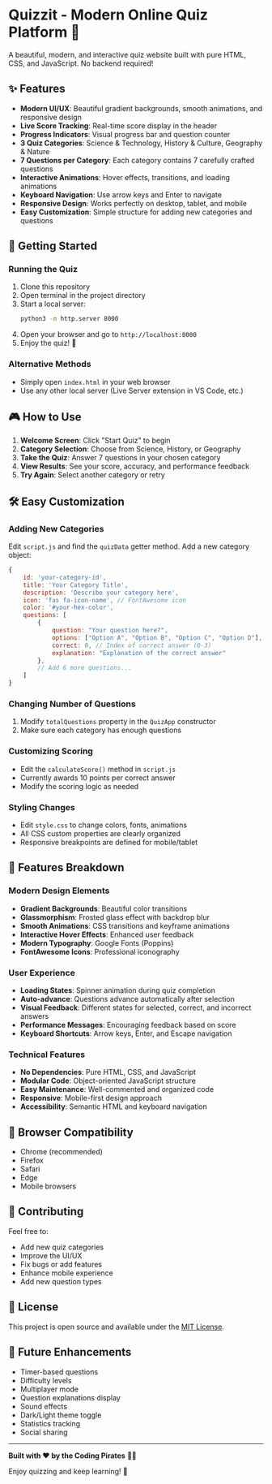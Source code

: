 # Quizzit - Modern Online Quiz Platform 🧠

A beautiful, modern, and interactive quiz website built with pure HTML, CSS, and JavaScript. No backend required!

## ✨ Features

- **Modern UI/UX**: Beautiful gradient backgrounds, smooth animations, and responsive design
- **Live Score Tracking**: Real-time score display in the header
- **Progress Indicators**: Visual progress bar and question counter
- **3 Quiz Categories**: Science & Technology, History & Culture, Geography & Nature
- **7 Questions per Category**: Each category contains 7 carefully crafted questions
- **Interactive Animations**: Hover effects, transitions, and loading animations
- **Keyboard Navigation**: Use arrow keys and Enter to navigate
- **Responsive Design**: Works perfectly on desktop, tablet, and mobile
- **Easy Customization**: Simple structure for adding new categories and questions

## 🚀 Getting Started

### Running the Quiz

1. Clone this repository
2. Open terminal in the project directory
3. Start a local server:
   ```bash
   python3 -m http.server 8000
   ```
4. Open your browser and go to `http://localhost:8000`
5. Enjoy the quiz! 🎉

### Alternative Methods
- Simply open `index.html` in your web browser
- Use any other local server (Live Server extension in VS Code, etc.)

## 🎮 How to Use

1. **Welcome Screen**: Click "Start Quiz" to begin
2. **Category Selection**: Choose from Science, History, or Geography
3. **Take the Quiz**: Answer 7 questions in your chosen category
4. **View Results**: See your score, accuracy, and performance feedback
5. **Try Again**: Select another category or retry

## 🛠 Easy Customization

### Adding New Categories

Edit `script.js` and find the `quizData` getter method. Add a new category object:

```javascript
{
    id: 'your-category-id',
    title: 'Your Category Title',
    description: 'Describe your category here',
    icon: 'fas fa-icon-name', // FontAwesome icon
    color: '#your-hex-color',
    questions: [
        {
            question: "Your question here?",
            options: ["Option A", "Option B", "Option C", "Option D"],
            correct: 0, // Index of correct answer (0-3)
            explanation: "Explanation of the correct answer"
        },
        // Add 6 more questions...
    ]
}
```

### Changing Number of Questions

1. Modify `totalQuestions` property in the `QuizApp` constructor
2. Make sure each category has enough questions

### Customizing Scoring

- Edit the `calculateScore()` method in `script.js`
- Currently awards 10 points per correct answer
- Modify the scoring logic as needed

### Styling Changes

- Edit `style.css` to change colors, fonts, animations
- All CSS custom properties are clearly organized
- Responsive breakpoints are defined for mobile/tablet

## 🎨 Features Breakdown

### Modern Design Elements
- **Gradient Backgrounds**: Beautiful color transitions
- **Glassmorphism**: Frosted glass effect with backdrop blur
- **Smooth Animations**: CSS transitions and keyframe animations
- **Interactive Hover Effects**: Enhanced user feedback
- **Modern Typography**: Google Fonts (Poppins)
- **FontAwesome Icons**: Professional iconography

### User Experience
- **Loading States**: Spinner animation during quiz completion
- **Auto-advance**: Questions advance automatically after selection
- **Visual Feedback**: Different states for selected, correct, and incorrect answers
- **Performance Messages**: Encouraging feedback based on score
- **Keyboard Shortcuts**: Arrow keys, Enter, and Escape navigation

### Technical Features
- **No Dependencies**: Pure HTML, CSS, and JavaScript
- **Modular Code**: Object-oriented JavaScript structure
- **Easy Maintenance**: Well-commented and organized code
- **Responsive**: Mobile-first design approach
- **Accessibility**: Semantic HTML and keyboard navigation

## 📱 Browser Compatibility

- Chrome (recommended)
- Firefox
- Safari
- Edge
- Mobile browsers

## 🤝 Contributing

Feel free to:
- Add new quiz categories
- Improve the UI/UX
- Fix bugs or add features
- Enhance mobile experience
- Add new question types

## 📝 License

This project is open source and available under the [MIT License](LICENSE).

## 🎯 Future Enhancements

- Timer-based questions
- Difficulty levels
- Multiplayer mode
- Question explanations display
- Sound effects
- Dark/Light theme toggle
- Statistics tracking
- Social sharing

---

**Built with ❤️ by the Coding Pirates** 🏴‍☠️

Enjoy quizzing and keep learning! 🚀
